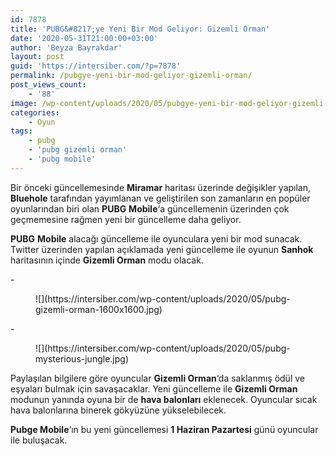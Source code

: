 ```yaml
---
id: 7878
title: 'PUBG&#8217;ye Yeni Bir Mod Geliyor: Gizemli Orman'
date: '2020-05-31T21:00:00+03:00'
author: 'Beyza Bayrakdar'
layout: post
guid: 'https://intersiber.com/?p=7878'
permalink: /pubgye-yeni-bir-mod-geliyor-gizemli-orman/
post_views_count:
    - '88'
image: /wp-content/uploads/2020/05/pubgye-yeni-bir-mod-geliyor-gizemli-orman.jpg
categories:
    - Oyun
tags:
    - pubg
    - 'pubg gizemli orman'
    - 'pubg mobile'
---
```


Bir önceki güncellemesinde **Miramar** haritası üzerinde değişikler yapılan, **Bluehole** tarafından yayımlanan ve geliştirilen son zamanların en popüler oyunlarından biri olan **PUBG** **Mobile**‘a güncellemenin üzerinden çok geçmemesine rağmen yeni bir güncelleme daha geliyor.

**PUBG** **Mobile** alacağı güncelleme ile oyunculara yeni bir mod sunacak. Twitter üzerinden yapılan açıklamada yeni güncelleme ile oyunun **Sanhok** haritasının içinde **Gizemli Orman** modu olacak.

<div class="wp-block-jetpack-slideshow aligncenter" data-effect="slide"><div class="wp-block-jetpack-slideshow_container swiper-container">- <figure>![](https://intersiber.com/wp-content/uploads/2020/05/pubg-gizemli-orman-1600x1600.jpg)</figure>
- <figure>![](https://intersiber.com/wp-content/uploads/2020/05/pubg-mysterious-jungle.jpg)</figure>

<a class="wp-block-jetpack-slideshow_button-prev swiper-button-prev swiper-button-white" role="button"></a><a class="wp-block-jetpack-slideshow_button-next swiper-button-next swiper-button-white" role="button"></a><a aria-label="Pause Slideshow" class="wp-block-jetpack-slideshow_button-pause" role="button"></a><div class="wp-block-jetpack-slideshow_pagination swiper-pagination swiper-pagination-white"></div></div></div>Paylaşılan bilgilere göre oyuncular **Gizemli Orman**‘da saklanmış ödül ve eşyaları bulmak için savaşacaklar. Yeni güncelleme ile **Gizemli Orman** modunun yanında oyuna bir de **hava balonları** eklenecek. Oyuncular sıcak hava balonlarına binerek gökyüzüne yükselebilecek.

**Pubge Mobile**‘ın bu yeni güncellemesi **1 Haziran Pazartesi** günü oyuncular ile buluşacak.